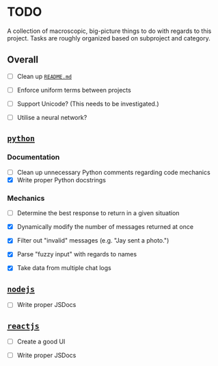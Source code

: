 # TODO
A collection of macroscopic, big-picture things to do with regards to this
project. Tasks are roughly organized based on subproject and category.


## Overall
- [ ] Clean up [`README.md`](README.md)
- [ ] Enforce uniform terms between projects
- [ ] Support Unicode? (This needs to be investigated.)
- [ ] Utilise a neural network?


## [`python`](python/)
### Documentation
- [ ] Clean up unnecessary Python comments regarding code mechanics
- [X] Write proper Python docstrings

### Mechanics
- [ ] Determine the best response to return in a given situation
- [X] Dynamically modify the number of messages returned at once
- [X] Filter out "invalid" messages (e.g. "Jay sent a photo.")
- [X] Parse "fuzzy input" with regards to names
- [X] Take data from multiple chat logs


## [`nodejs`](nodejs/)
- [ ] Write proper JSDocs


## [`reactjs`](reactjs/)
- [ ] Create a good UI
- [ ] Write proper JSDocs

